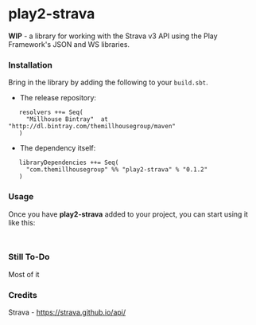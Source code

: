 play2-strava
============================

**WIP** - a library for working with the Strava v3 API using the Play Framework's JSON and WS libraries.


### Installation

Bring in the library by adding the following to your ```build.sbt```. 

  - The release repository: 

```
   resolvers ++= Seq(
     "Millhouse Bintray"  at "http://dl.bintray.com/themillhousegroup/maven"
   )
```
  - The dependency itself: 

```
   libraryDependencies ++= Seq(
     "com.themillhousegroup" %% "play2-strava" % "0.1.2"
   )

```

### Usage

Once you have __play2-strava__ added to your project, you can start using it like this:

```
 
```


### Still To-Do

Most of it

### Credits

Strava - https://strava.github.io/api/


